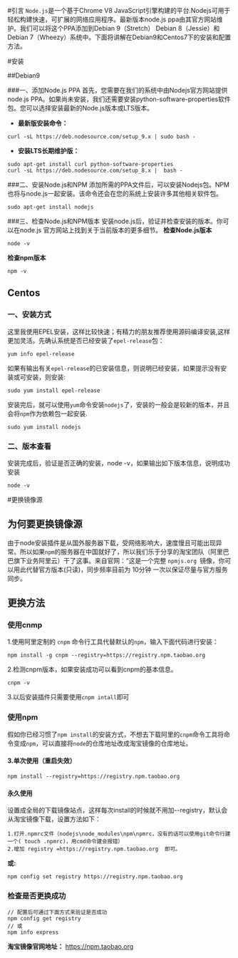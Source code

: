 #引言
`Node.js`是一个基于Chrome V8 JavaScript引擎构建的平台.Nodejs可用于轻松构建快速，可扩展的网络应用程序。最新版本node.js ppa由其官方网站维护。我们可以将这个PPA添加到Debian 9（Stretch） Debian 8（Jessie）和Debian 7（Wheezy）系统中。下面将讲解在Debian9和Centos7下的安装和配置方法。

#安装

##Debian9

###一、添加Node.js PPA
首先，您需要在我们的系统中由Nodejs官方网站提供node.js PPA。如果尚未安装，我们还需要安装python-software-properties软件包。您可以选择安装最新的Node.js版本或LTS版本。
- **最新版安装命令：**
``` shell
curl -sL https://deb.nodesource.com/setup_9.x | sudo bash -
```
- **安装LTS长期维护版：**
``` shell
sudo apt-get install curl python-software-properties
curl -sL https://deb.nodesource.com/setup_8.x |  bash -
```

###二、安装Node.js和NPM
添加所需的PPA文件后，可以安装Nodejs包。NPM也将与node.js一起安装。该命令还会在您的系统上安装许多其他相关软件包。
``` shell
sudo apt-get install nodejs
```

###三、检查Node.js和NPM版本
安装node.js后，验证并检查安装的版本。你可以在node.js 官方网站上找到关于当前版本的更多细节。
**检查Node.js版本**
``` shell
node -v 
```
**检查npm版本**
``` shell
npm -v 
```

## Centos
### 一、安装方式
这里我使用EPEL安装，这样比较快速；有精力的朋友推荐使用源码编译安装,这样更加灵活。先确认系统是否已经安装了`epel-release`包：
``` shell
yum info epel-release
```
如果有输出有关`epel-release`的已安装信息，则说明已经安装，如果提示没有安装或可安装，则安装:
``` shell
sudo yum install epel-release
```
安装完后，就可以使用`yum`命令安装`nodejs`了，安装的一般会是较新的版本，并且会将`npm`作为依赖包一起安装.
``` shell
sudo yum install nodejs
```

### 二、版本查看
安装完成后，验证是否正确的安装，node -v，如果输出如下版本信息，说明成功安装
``` shell
node -v
```

#更换镜像源
## 为何要更换镜像源
由于node安装插件是从国外服务器下载，受网络影响大，速度慢且可能出现异常。所以如果`npm`的服务器在中国就好了，所以我们乐于分享的淘宝团队（阿里巴巴旗下业务阿里云）干了这事。来自官网：“这是一个完整 `npmjs.org `镜像，你可以用此代替官方版本(只读)，同步频率目前为 10分钟 一次以保证尽量与官方服务同步。

## 更换方法
### 使用cnmp
1.使用阿里定制的 `cnpm` 命令行工具代替默认的`npm`，输入下面代码进行安装：
``` shell
npm install -g cnpm --registry=https://registry.npm.taobao.org
```
2.检测cnpm版本，如果安装成功可以看到cnpm的基本信息。
``` shell
cnpm -v
```
3.以后安装插件只需要使用`cnpm intall`即可

### 使用npm
假如你已经习惯了`npm install`的安装方式，不想去下载阿里的`cnpm`命令工具将命令变成`npm`，可以直接将`node`的仓库地址改成淘宝镜像的仓库地址。
#### 3.单次使用（重启失效）
``` shell
npm install --registry=https://registry.npm.taobao.org
```

#### 永久使用
设置成全局的下载镜像站点，这样每次install的时候就不用加--registry，默认会从淘宝镜像下载，设置方法如下：
``` shell
1.打开.npmrc文件（nodejs\node_modules\npm\npmrc，没有的话可以使用git命令行建一个( touch .npmrc)，用cmd命令建会报错）
2.增加 registry =https://registry.npm.taobao.org  即可。
```
**或:**
``` shell
npm config set registry https://registry.npm.taobao.org
```

### 检查是否更换成功
``` shell
// 配置后可通过下面方式来验证是否成功
npm config get registry
// 或
npm info express
```

**淘宝镜像官网地址：** https://npm.taobao.org

